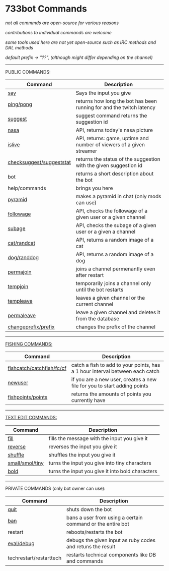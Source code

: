 # 733bot Commands

_not all commmds are open-source for various reasons_

_contributions to individual commands are welcome_

_some tools used here are not yet open-source such as IRC methods and DAL methods_

_default prefix -> "??", (although might differ depending on the channel)_

---

PUBLIC COMMANDS:

| Command                                              | Description                                                          |
|------------------------------------------------------|----------------------------------------------------------------------|
| [say](./commandSay.rb)                               | Says the input you give                                              |
| [ping/pong](./commandPing.rb)                        | returns how long the bot has been running for and the twitch latency |
| [suggest](./commandSuggest.rb)                       | suggest command returns the suggestion id                            |
| [nasa](./commandNasa.rb)                             | API, returns today's nasa picture                                    |
| [islive](./commandIsLive.rb)                         | API, returns: game, uptime and number of viewers of a given streamer |
| [checksuggest/suggeststat](./commandSuggestCheck.rb) | returns the status of the suggestion with the given suggestion id    |
| bot                                                  | returns a short description about the bot                            |
| help/commands                                        | brings you here                                                      |
| [pyramid](./commandPyramid.rb)                       | makes a pyramid in chat (only mods can use)                          |
| [followage](./commandFollowage.rb)                   | API, checks the followage of a given user or a given channel         |
| [subage](./commandSubage.rb)                         | API, checks the subage of a given user or a given a channel          |
| [cat/randcat](./commandCat.rb)                       | API, returns a random image of a cat                                 |
| [dog/randdog](./commandDog.rb)                       | API, returns a random image of a dog                                 |
| [permajoin](./commandPermaJoin.rb)                   | joins a channel permenantly even after restart                       |
| [tempjoin](./commandTempJoin.rb)                     | temporarily joins a channel only until the bot restarts              |
| [templeave](./commandTempLeave.rb)                   | leaves a given channel or the current channel                        |
| [permaleave](./commandPermaLeave.rb)                 | leave a given channel and deletes it from the database               |
| [changeprefix/prefix](./commandChangePrefix.rb)      | changes the prefix of the channel                                    |

---

[FISHING COMMANDS:](./FishCommands/)

| Command                                                         | Description                                                                  |
|-----------------------------------------------------------------|------------------------------------------------------------------------------|
| [fishcatch/catchfish/fc/cf](./FishCommands/commandFishCatch.rb) | catch a fish to add to your points, has a 1 hour interval between each catch |
| [newuser](./FishCommands/commandNewUser.rb)                     | if you are a new user, creates a new file for you to start adding points     |
| [fishpoints/points](./FishCommands/commandFishPoints.rb)        | returns the amounts of points you currently have                             |

---

[TEXT EDIT COMMANDS:](./TextEdit/)

| Command                                               | Description                                      |
|-------------------------------------------------------|--------------------------------------------------|
| [fill](./TextEditCommands/commandFill.rb)             | fills the message with the input you give it     |
| [reverse](./TextEditCommands/commandReverse.rb)       | reverses the input you give it                   |
| [shuffle](./TextEditCommands/commandShuffle.rb)       | shuffles the input you give it                   |
| [small/smol/tiny](./TextEditCommands/commandSmall.rb) | turns the input you give into tiny characters    |
| [bold](./TextEditCommands/commandBold.rb)             | turns the input you give it into bold characters |

---

PRIVATE COMMANDS (only bot owner can use):

| Command                        | Description                                                |
|--------------------------------|------------------------------------------------------------|
| [quit](./commandQuit.rb)       | shuts down the bot                                         |
| [ban](./commandBan.rb)         | bans a user from using a certain command or the entire bot |
| restart                        | reboots/restarts the bot                                   |
| [eval/debug](./commandEval.rb) | debugs the given input as ruby codes and retuns the result |
| techrestart/restarttech        | restarts technical components like DB and commands         |
